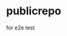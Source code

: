 # publicrepo
for e2e test



















































































































































































































































































































































































































































































































































































































































































































































































































































































































































































































































































































































































































































































































































































































































































































































































































































































































































































































































































































































































































































































































































































































































































































































































































































































































































































































































































































































































































































































































































































































































































































































































































































































































































































































































































































































































































































































































































































































































































































































































































































































































































